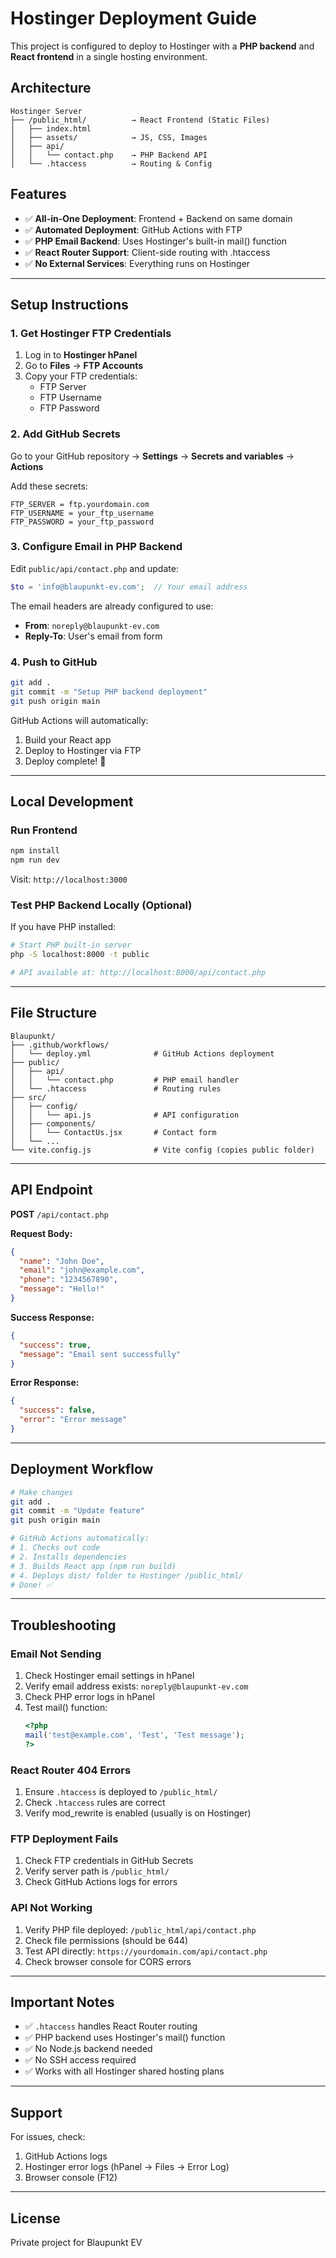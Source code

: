 # Hostinger Deployment Guide

This project is configured to deploy to Hostinger with a **PHP backend** and **React frontend** in a single hosting environment.

## Architecture

```
Hostinger Server
├── /public_html/          → React Frontend (Static Files)
│   ├── index.html
│   ├── assets/            → JS, CSS, Images
│   ├── api/
│   │   └── contact.php    → PHP Backend API
│   └── .htaccess          → Routing & Config
```

## Features

- ✅ **All-in-One Deployment**: Frontend + Backend on same domain
- ✅ **Automated Deployment**: GitHub Actions with FTP
- ✅ **PHP Email Backend**: Uses Hostinger's built-in mail() function
- ✅ **React Router Support**: Client-side routing with .htaccess
- ✅ **No External Services**: Everything runs on Hostinger

---

## Setup Instructions

### 1. Get Hostinger FTP Credentials

1. Log in to **Hostinger hPanel**
2. Go to **Files** → **FTP Accounts**
3. Copy your FTP credentials:
   - FTP Server
   - FTP Username
   - FTP Password

### 2. Add GitHub Secrets

Go to your GitHub repository → **Settings** → **Secrets and variables** → **Actions**

Add these secrets:

```
FTP_SERVER = ftp.yourdomain.com
FTP_USERNAME = your_ftp_username
FTP_PASSWORD = your_ftp_password
```

### 3. Configure Email in PHP Backend

Edit `public/api/contact.php` and update:

```php
$to = 'info@blaupunkt-ev.com';  // Your email address
```

The email headers are already configured to use:
- **From**: `noreply@blaupunkt-ev.com`
- **Reply-To**: User's email from form

### 4. Push to GitHub

```bash
git add .
git commit -m "Setup PHP backend deployment"
git push origin main
```

GitHub Actions will automatically:
1. Build your React app
2. Deploy to Hostinger via FTP
3. Deploy complete! 🚀

---

## Local Development

### Run Frontend

```bash
npm install
npm run dev
```

Visit: `http://localhost:3000`

### Test PHP Backend Locally (Optional)

If you have PHP installed:

```bash
# Start PHP built-in server
php -S localhost:8000 -t public

# API available at: http://localhost:8000/api/contact.php
```

---

## File Structure

```
Blaupunkt/
├── .github/workflows/
│   └── deploy.yml              # GitHub Actions deployment
├── public/
│   ├── api/
│   │   └── contact.php         # PHP email handler
│   └── .htaccess               # Routing rules
├── src/
│   ├── config/
│   │   └── api.js              # API configuration
│   ├── components/
│   │   └── ContactUs.jsx       # Contact form
│   └── ...
└── vite.config.js              # Vite config (copies public folder)
```

---

## API Endpoint

**POST** `/api/contact.php`

**Request Body:**
```json
{
  "name": "John Doe",
  "email": "john@example.com",
  "phone": "1234567890",
  "message": "Hello!"
}
```

**Success Response:**
```json
{
  "success": true,
  "message": "Email sent successfully"
}
```

**Error Response:**
```json
{
  "success": false,
  "error": "Error message"
}
```

---

## Deployment Workflow

```bash
# Make changes
git add .
git commit -m "Update feature"
git push origin main

# GitHub Actions automatically:
# 1. Checks out code
# 2. Installs dependencies
# 3. Builds React app (npm run build)
# 4. Deploys dist/ folder to Hostinger /public_html/
# Done! ✅
```

---

## Troubleshooting

### Email Not Sending

1. Check Hostinger email settings in hPanel
2. Verify email address exists: `noreply@blaupunkt-ev.com`
3. Check PHP error logs in hPanel
4. Test mail() function:
   ```php
   <?php
   mail('test@example.com', 'Test', 'Test message');
   ?>
   ```

### React Router 404 Errors

1. Ensure `.htaccess` is deployed to `/public_html/`
2. Check `.htaccess` rules are correct
3. Verify mod_rewrite is enabled (usually is on Hostinger)

### FTP Deployment Fails

1. Check FTP credentials in GitHub Secrets
2. Verify server path is `/public_html/`
3. Check GitHub Actions logs for errors

### API Not Working

1. Verify PHP file deployed: `/public_html/api/contact.php`
2. Check file permissions (should be 644)
3. Test API directly: `https://yourdomain.com/api/contact.php`
4. Check browser console for CORS errors

---

## Important Notes

- ✅ `.htaccess` handles React Router routing
- ✅ PHP backend uses Hostinger's mail() function
- ✅ No Node.js backend needed
- ✅ No SSH access required
- ✅ Works with all Hostinger shared hosting plans

---

## Support

For issues, check:
1. GitHub Actions logs
2. Hostinger error logs (hPanel → Files → Error Log)
3. Browser console (F12)

---

## License

Private project for Blaupunkt EV
